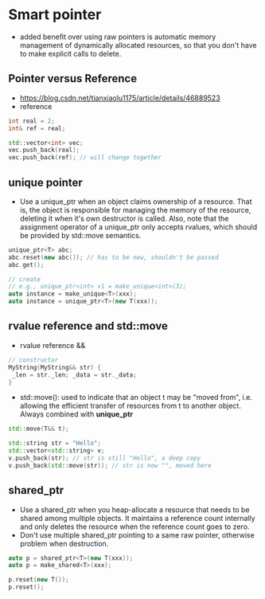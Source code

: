 # Smart pointer

- added benefit over using raw pointers is automatic memory management of dynamically allocated resources, so that you don't have to make explicit calls to delete.

## Pointer versus Reference
- https://blog.csdn.net/tianxiaolu1175/article/details/46889523
- reference
```cpp
int real = 2;
int& ref = real;

std::vector<int> vec;
vec.push_back(real);
vec.push_back(ref); // will change together
```

## unique pointer
- Use a unique_ptr when an object claims ownership of a resource. That is, the object is responsible for managing the memory of the resource, deleting it when it's own destructor is called. Also, note that the assignment operator of a unique_ptr only accepts rvalues, which should be provided by std::move semantics.
```cpp
unique_ptr<T> abc;
abc.reset(new abc()); // has to be new, shouldn't be passed
abc.get();

// create
// e.g., unique_ptr<int> v1 = make_unique<int>(3);
auto instance = make_unique<T>(xxx);
auto instance = unique_ptr<T>(new T(xxx));
```

## rvalue reference and std::move
- rvalue reference &&
```cpp
// constructor
MyString(MyString&& str) {
 _len = str._len; _data = str._data;
}
```
- std::move(): used to indicate that an object t may be "moved from", i.e. allowing the efficient transfer of resources from t to another object. Always combined with **unique_ptr**
```cpp
std::move(T&& t);

std::string str = "Hello";
std::vector<std::string> v;
v.push_back(str); // str is still "Hello", a deep copy
v.push_back(std::move(str)); // str is now "", moved here
```

## shared_ptr
- Use a shared_ptr when you heap-allocate a resource that needs to be shared among multiple objects. It maintains a reference count internally and only deletes the resource when the reference count goes to zero.
- Don't use multiple shared_ptr pointing to a same raw pointer, otherwise problem when destruction.
```cpp
auto p = shared_ptr<T>(new T(xxx));
auto p = make_shared<T>(xxx);

p.reset(new T());
p.reset();
```